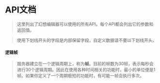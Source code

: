 # API文档

> 这里列出了幻想编辑器可以使用的所有API。每个API都会列出它的参数和返回值。

> 使用下划线开头的字段是内部保留字段，自定义数据请不要以下划线开头。

#### 逻辑帧

> 服务器建立在一个逻辑周期上，称为**帧**。目前的帧数为30帧，表示每秒会进行30个逻辑周期。因此在使用各种时间相关的功能时，最小的单位便是1帧。如果你定义了一个周期极短的功能时，有可能一帧会执行多次。

